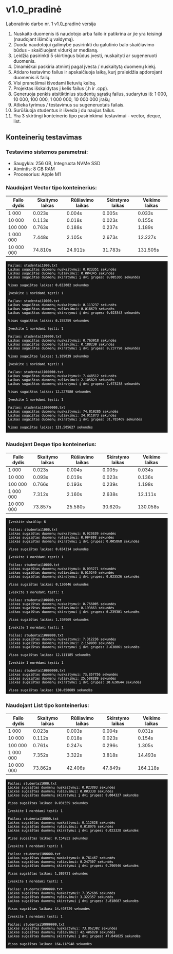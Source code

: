 # v1.0_pradinė
Laboratinio darbo nr. 1 v1.0_pradinė versija

1. Nuskaito duomenis iš naudotojo arba failo ir patikrina ar jie yra teisingi (naudojant išimčių valdymą). 
2. Duoda naudotojui galimybė pasirinkti du galutinio balo skaičiavimo būdus - skaičiuojant vidurkį ar medianą.
3. Leidžia pasirinkti 5 skirtingus būdus įvesti, nuskaityti ar sugeneruoti duomenis.
4. Dinamiškai paskiria atmintį pagal įvesta / nuskaitytą duomenų kiekį.
5. Atidaro testavimo failus ir apskaičiuoja laiką, kurį praleidžia apdorojant duomenis iš failų.
6. Visi pranešimai išvedami lietuvių kalbą.
7. Projektas išskaidytas į kelis failus (.h ir .cpp).
8. Generuoja penkis atsitiktinius studentų sąrašų failus, sudarytus iš: 1 000, 10 000, 100 000, 1 000 000, 10 000 000 įrašų
9. Atlieka tyrimus / testavimus su sugeneruotais failais.
10. Surūšiuoja studentus ir išveda į du naujus failus.
11. Yra 3 skirtingi konteinerio tipo pasirinkimai testavimui - vector, deque, list.

## Konteinerių testavimas

### Testavimo sistemos parametrai:

- Saugykla: 256 GB, Integruota NVMe SSD
- Atmintis: 8 GB RAM
- Procesorius: Apple M1


### Naudojant Vector tipo konteinerius:

| Failo dydis | Skaitymo laikas  | Rūšiavimo laikas | Skirstymo laikas | Veikimo laikas |
|-------------|------------------|------------------|------------------|----------------|
| 1 000       | 0.023s           | 0.004s           | 0.005s           | 0.033s         |
| 10 000      | 0.113s           | 0.018s           | 0.023s           | 0.155s         |
| 100 000     | 0.763s           | 0.188s           | 0.237s           | 1.189s         |
| 1 000 000   | 7.448s           | 2.105s           | 2.673s           | 12.227s        |
| 10 000 000  | 74.810s          | 24.911s          | 31.783s          | 131.505s       |

![Vector_pradine](./Images/Vector_pradine.png)

### Naudojant Deque tipo konteinerius:

| Failo dydis | Skaitymo laikas  | Rūšiavimo laikas | Skirstymo laikas | Veikimo laikas |
|-------------|------------------|------------------|------------------|----------------|
| 1 000       | 0.023s           | 0.004s           | 0.005s           | 0.034s         |
| 10 000      | 0.093s           | 0.019s           | 0.023s           | 0.136s         |
| 100 000     | 0.766s           | 0.193s           | 0.239s           | 1.198s         |
| 1 000 000   | 7.312s           | 2.160s           | 2.638s           | 12.111s        |
| 10 000 000  | 73.857s          | 25.580s          | 30.620s          | 130.058s       |

![Deque_pradine](./Images/Deque_pradine.png)

### Naudojant List tipo konteinerius:

| Failo dydis | Skaitymo laikas  | Rūšiavimo laikas | Skirstymo laikas | Veikimo laikas |
|-------------|------------------|------------------|------------------|----------------|
| 1 000       | 0.023s           | 0.003s           | 0.004s           | 0.031s         |
| 10 000      | 0.112s           | 0.018s           | 0.023s           | 0.154s         |
| 100 000     | 0.761s           | 0.247s           | 0.296s           | 1.305s         |
| 1 000 000   | 7.352s           | 3.322s           | 3.818s           | 14.493s        |
| 10 000 000  | 73.862s          | 42.406s          | 47.849s          | 164.118s       |

![List_pradine](./Images/List_pradine.png)
